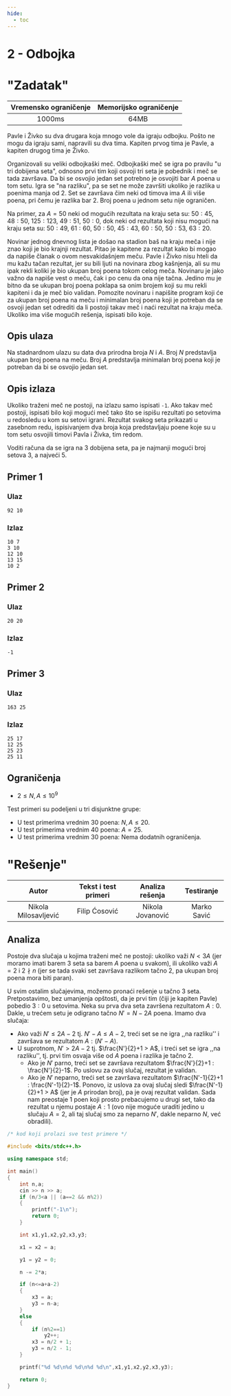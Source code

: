 ```yaml
---
hide:
  - toc
---
```


# 2 - Odbojka

#  "Zadatak"

| Vremensko ograničenje | Memorijsko ograničenje |
|:-:|:-:|
| 1000ms | 64MB |

Pavle i Živko su dva drugara koja mnogo vole da igraju odbojku. Pošto ne mogu da igraju sami, napravili su dva tima. Kapiten prvog tima je Pavle, a kapiten drugog tima je Živko. 

Organizovali su veliki odbojkaški meč. Odbojkaški meč se igra po pravilu "u tri dobijena seta", odnosno prvi tim koji osvoji tri seta je pobednik i meč se tada završava. Da bi se osvojio jedan set potrebno je osvojiti bar $A$ poena u tom setu. Igra se "na razliku", pa se set ne može završiti ukoliko je razlika u poenima manja od $2$. Set se završava čim neki od timova ima $A$ ili više poena, pri čemu je razlika bar $2$. Broj poena u jednom setu nije ograničen.

Na primer, za $A=50$ neki od mogućih rezultata na kraju seta su: $50:45$, $48:50$, $125:123$, $49:51$, $50:0$, dok neki od rezultata koji nisu mogući na kraju seta su: $50:49$, $61:60$, $50:50$, $45:43$, $60:50$, $50:53$, $63:20$. 

Novinar jednog dnevnog lista je došao na stadion baš na kraju meča i nije znao koji je bio krajnji rezultat. Pitao je kapitene za rezultat kako bi mogao da napiše članak o ovom nesvakidašnjem meču. Pavle i Živko nisu hteli da mu kažu tačan rezultat, jer su bili ljuti na novinara zbog kašnjenja, ali su mu ipak rekli koliki je bio ukupan broj poena tokom celog meča. Novinaru je jako važno da napiše vest o meču, čak i po cenu da ona nije tačna. Jedino mu je bitno da se ukupan broj poena poklapa sa onim brojem koji su mu rekli kapiteni i da je meč bio validan. Pomozite novinaru i napišite program koji će za ukupan broj poena na meču i minimalan broj poena koji je potreban da se osvoji jedan set odrediti da li postoji takav meč i naći rezultat na kraju meča. Ukoliko ima više mogućih rešenja, ispisati bilo koje.

## Opis ulaza

Na stadnardnom ulazu su data dva prirodna broja $N$ i $A$. Broj $N$ predstavlja ukupan broj poena na meču. Broj $A$ predstavlja minimalan broj poena koji je potreban da bi se osvojio jedan set. 

## Opis izlaza

Ukoliko traženi meč ne postoji, na izlazu samo ispisati `-1`. Ako takav meč postoji, ispisati bilo koji mogući meč tako što se ispišu rezultati po setovima u redosledu u kom su setovi igrani. Rezultat svakog seta prikazati u zasebnom redu, ispisivanjem dva broja koja predstavljaju poene koje su u tom setu osvojili timovi Pavla i Živka, tim redom.

Voditi računa da se igra na $3$ dobijena seta, pa je najmanji mogući broj setova $3$, a najveći $5$.

## Primer 1

### Ulaz

```
92 10
```

### Izlaz

```
10 7
3 10
12 10
13 15
10 2
```

## Primer 2

### Ulaz

```
20 20
```

### Izlaz

```
-1
```

## Primer 3

### Ulaz

```
163 25
```

### Izlaz

```
25 17
12 25
25 23
25 11
```

## Ograničenja
* $2 \leq N,A \leq 10^{9}$

Test primeri su podeljeni u tri disjunktne grupe:

* U test primerima vrednim 30 poena: $N,A \leq 20$.
* U test primerima vrednim 40 poena: $A=25$.
* U test primerima vrednim 30 poena: Nema dodatnih ograničenja.

#  "Rešenje"

| Autor | Tekst i test primeri | Analiza rеšenja | Testiranje |
|:-:|:-:|:-:|:-:|
| Nikola Milosavljević | Filip Ćosović | Nikola Jovanović | Marko Savić |

## Analiza
Postoje dva slučaja u kojima traženi meč ne postoji: ukoliko važi $N < 3A$ (jer moramo imati barem $3$ seta sa barem $A$ poena u svakom), ili ukoliko važi $A=2$ i $2 \nmid n$ (jer se tada svaki set završava razlikom tačno $2$, pa ukupan broj poena mora biti paran).

U svim ostalim slučajevima, možemo pronaći rešenje u tačno $3$ seta. Pretpostavimo, bez umanjenja opštosti, da je prvi tim (čiji je kapiten Pavle) pobedio $3:0$ u setovima. Neka su prva dva seta završena rezultatom $A:0$. Dakle, u trećem setu je odigrano tačno $N' = N-2A$ poena. Imamo dva slučaja:

- Ako važi $N' \leq 2A-2$ tj. $N'-A \leq A-2$, treći set se ne igra ,,na razliku'' i završava se rezultatom $A : (N'-A)$.
- U suprotnom, $N' > 2A-2$ tj. $\frac{N'}{2}+1 > A$, i treći set se igra ,,na razliku'', tj. prvi tim osvaja više od $A$ poena i razlika je tačno $2$.
    - Ako je $N'$ parno, treći set se završava rezultatom $\frac{N'}{2}+1 : \frac{N'}{2}-1$. Po uslovu za ovaj slučaj, rezultat je validan.
    - Ako je $N'$ neparno, treći set se završava rezultatom $\frac{N'-1}{2}+1 : \frac{N'-1}{2}-1$. Ponovo, iz uslova za ovaj slučaj sledi $\frac{N'-1}{2}+1 > A$ (jer je $A$ prirodan broj), pa je ovaj rezultat validan. Sada nam preostaje $1$ poen koji prosto prebacujemo u drugi set, tako da rezultat u njemu postaje $A:1$ (ovo nije moguće uraditi jedino u slučaju $A=2$, ali taj slučaj smo za neparno $N'$, dakle neparno $N$, već obradili). 

``` cpp title="02_odbojka.cpp" linenums="1"
/* kod koji prolazi sve test primere */

#include <bits/stdc++.h>

using namespace std;

int main()
{
    int n,a;
    cin >> n >> a;
    if (n/3<a || (a==2 && n%2))
    {
        printf("-1\n");
        return 0;
    }

    int x1,y1,x2,y2,x3,y3;

    x1 = x2 = a;

    y1 = y2 = 0;

    n -= 2*a;

    if (n<=a+a-2)
    {
        x3 = a;
        y3 = n-a;
    }
    else
    {
        if (n%2==1)
            y2++;
        x3 = n/2 + 1;
        y3 = n/2 - 1;
    }

    printf("%d %d\n%d %d\n%d %d\n",x1,y1,x2,y2,x3,y3);

    return 0;
}

```
